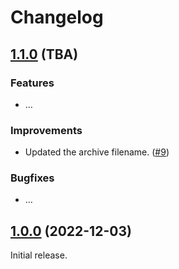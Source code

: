# Changelog

## [1.1.0](https://github.com/jokay/docker-loxone-backup/releases/tag/1.1.0) (TBA)

### Features

- …

### Improvements

- Updated the archive filename. ([#9])

### Bugfixes

- …

## [1.0.0](https://github.com/jokay/docker-loxone-backup/releases/tag/1.0.0) (2022-12-03)

Initial release.

[#9]: https://github.com/jokay/docker-loxone-backup/issues/9
